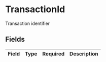 # TransactionId

Transaction identifier


## Fields

| Field       | Type        | Required    | Description |
| ----------- | ----------- | ----------- | ----------- |